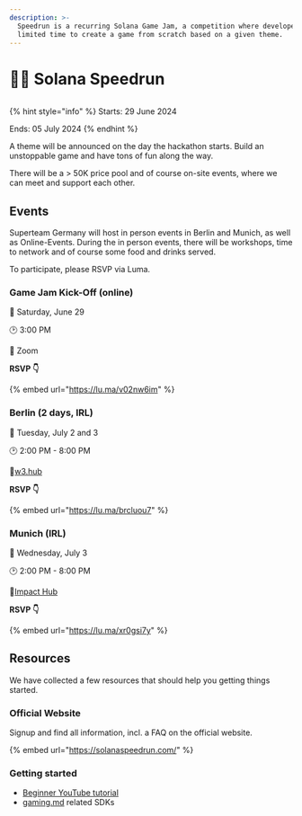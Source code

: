 ```yaml
---
description: >-
  Speedrun is a recurring Solana Game Jam, a competition where developers have a
  limited time to create a game from scratch based on a given theme.
---
```


# 🏃‍♀️ Solana Speedrun

<figure><img src="../.gitbook/assets/Superteam Germany game jam banner.png" alt=""><figcaption></figcaption></figure>

{% hint style="info" %}
Starts: 29 June 2024

Ends: 05 July 2024
{% endhint %}

A theme will be announced on the day the hackathon starts. Build an unstoppable game and have tons of fun along the way.&#x20;

There will be a > 50K price pool and of course on-site events, where we can meet and support each other.

## Events

Superteam Germany will host in person events in Berlin and Munich, as well as Online-Events. During the in person events, there will be workshops, time to network and of course some food and drinks served.

To participate, please RSVP via Luma.

### Game Jam Kick-Off (online)

📅 Saturday, June 29

🕑 3:00 PM

📍 Zoom

**RSVP 👇**

{% embed url="https://lu.ma/v02nw6im" %}

### Berlin (2 days, IRL)

📅 Tuesday, July 2 and 3

🕑 2:00 PM - 8:00 PM

📍[w3.hub](https://www.google.com/maps/search/?api=1\&query=w3.hub\&query\_place\_id=ChIJg1nzoNZRqEcRDFwCMhIAbRk)

**RSVP 👇**

{% embed url="https://lu.ma/brcluou7" %}

### Munich (IRL)

📅 Wednesday, July 3&#x20;

🕑 2:00 PM - 8:00 PM

📍[Impact Hub](https://www.google.com/maps/search/?api=1\&query=Impact%20Hub%20Munich\&query\_place\_id=ChIJY57TQEnfnUcRVV8Fepz2AKY)

**RSVP 👇**

{% embed url="https://lu.ma/xr0gsi7y" %}

## Resources

We have collected a few resources that should help you getting things started.

### Official Website

Signup and find all information, incl. a FAQ on the official website.

{% embed url="https://solanaspeedrun.com/" %}

### Getting started

* [Beginner YouTube tutorial](../developers-guild/knowledge-base/online-courses/for-beginners.md#lets-create-a-web3-game-on-godot-by-zen-republic)
* [gaming.md](../developers-guild/knowledge-base/sdk-overview/gaming.md "mention") related SDKs

